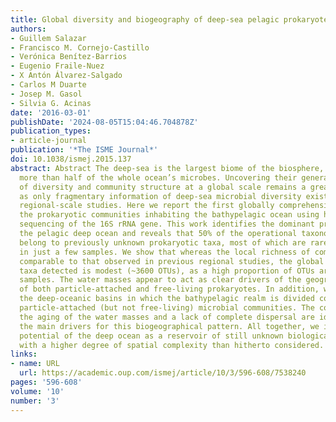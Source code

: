```yaml
---
title: Global diversity and biogeography of deep-sea pelagic prokaryotes
authors:
- Guillem Salazar
- Francisco M. Cornejo-Castillo
- Verónica Benítez-Barrios
- Eugenio Fraile-Nuez
- X Antón Álvarez-Salgado
- Carlos M Duarte
- Josep M. Gasol
- Silvia G. Acinas
date: '2016-03-01'
publishDate: '2024-08-05T15:04:46.704878Z'
publication_types:
- article-journal
publication: '*The ISME Journal*'
doi: 10.1038/ismej.2015.137
abstract: Abstract The deep-sea is the largest biome of the biosphere, and contains
  more than half of the whole ocean’s microbes. Uncovering their general patterns
  of diversity and community structure at a global scale remains a great challenge,
  as only fragmentary information of deep-sea microbial diversity exists based on
  regional-scale studies. Here we report the first globally comprehensive survey of
  the prokaryotic communities inhabiting the bathypelagic ocean using high-throughput
  sequencing of the 16S rRNA gene. This work identifies the dominant prokaryotes in
  the pelagic deep ocean and reveals that 50% of the operational taxonomic units (OTUs)
  belong to previously unknown prokaryotic taxa, most of which are rare and appear
  in just a few samples. We show that whereas the local richness of communities is
  comparable to that observed in previous regional studies, the global pool of prokaryotic
  taxa detected is modest (~3600 OTUs), as a high proportion of OTUs are shared among
  samples. The water masses appear to act as clear drivers of the geographical distribution
  of both particle-attached and free-living prokaryotes. In addition, we show that
  the deep-oceanic basins in which the bathypelagic realm is divided contain different
  particle-attached (but not free-living) microbial communities. The combination of
  the aging of the water masses and a lack of complete dispersal are identified as
  the main drivers for this biogeographical pattern. All together, we identify the
  potential of the deep ocean as a reservoir of still unknown biological diversity
  with a higher degree of spatial complexity than hitherto considered.
links:
- name: URL
  url: https://academic.oup.com/ismej/article/10/3/596-608/7538240
pages: '596-608'
volume: '10'
number: '3'
---
```

